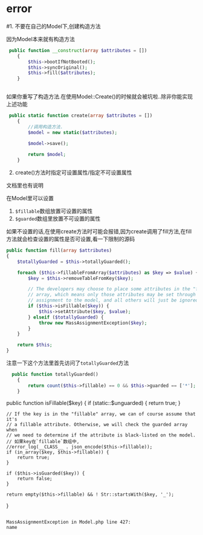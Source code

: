 # error

#1. 不要在自己的Model下,创建构造方法

因为Model本来就有构造方法

```php
 public function __construct(array $attributes = [])
    {
        $this->bootIfNotBooted();
        $this->syncOriginal();
        $this->fill($attributes);
    }
    
```

如果你重写了构造方法.在使用Model::Create()的时候就会被坑啦..除非你能实现上述功能

```php
 public static function create(array $attributes = [])
    {
        //调用构造方法.
        $model = new static($attributes);
        
        $model->save();

        return $model;
    }
```

2. create()方法时指定可设置属性/指定不可设置属性

文档里也有说明

在Model里可以设置

1. `$fillable`数组放置可设置的属性
2. `$guarded`数组里放置不可设置的属性

如果不设置的话,在使用create方法时可能会报错,因为create调用了fill方法,在fill方法就会检查设置的属性是否可设置,看一下限制的源码

```php
public function fill(array $attributes)
{
    $totallyGuarded = $this->totallyGuarded();

    foreach ($this->fillableFromArray($attributes) as $key => $value) {
        $key = $this->removeTableFromKey($key);

        // The developers may choose to place some attributes in the "fillable"
        // array, which means only those attributes may be set through mass
        // assignment to the model, and all others will just be ignored.
        if ($this->isFillable($key)) {
            $this->setAttribute($key, $value);
        } elseif ($totallyGuarded) {
            throw new MassAssignmentException($key);
        }
    }

    return $this;
}
```
注意一下这个方法里首先访问了`totallyGuarded`方法

```php
  public function totallyGuarded()
    {
        return count($this->fillable) == 0 && $this->guarded == ['*'];
    }
```

public function isFillable($key)
{
    if (static::$unguarded) {
        return true;
    }

    // If the key is in the "fillable" array, we can of course assume that it's
    // a fillable attribute. Otherwise, we will check the guarded array when
    // we need to determine if the attribute is black-listed on the model.
    // 如果key在`fillable`数组中,
    //error_log(__CLASS__ . json_encode($this->fillable));
    if (in_array($key, $this->fillable)) {
        return true;
    }

    if ($this->isGuarded($key)) {
        return false;
    }

    return empty($this->fillable) && ! Str::startsWith($key, '_');
}


```

MassAssignmentException in Model.php line 427:
name